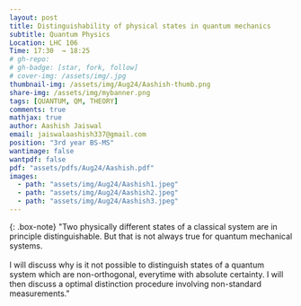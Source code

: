 ```yaml
---
layout: post
title: Distinguishability of physical states in quantum mechanics
subtitle: Quantum Physics
Location: LHC 106
Time: 17:30  → 18:25
# gh-repo:
# gh-badge: [star, fork, follow]
# cover-img: /assets/img/.jpg
thumbnail-img: /assets/img/Aug24/Aashish-thumb.png
share-img: /assets/img/mybanner.png
tags: [QUANTUM, QM, THEORY]
comments: true
mathjax: true
author: Aashish Jaiswal 
email: jaiswalaashish337@gmail.com
position: "3rd year BS-MS"
wantimage: false
wantpdf: false
pdf: "assets/pdfs/Aug24/Aashish.pdf"
images:
  - path: "assets/img/Aug24/Aashish1.jpeg"
  - path: "assets/img/Aug24/Aashish2.jpeg"
  - path: "assets/img/Aug24/Aashish3.jpeg"
---
```

{: .box-note}
"Two physically different states of a classical system are in principle distinguishable. But that is not always true for quantum mechanical systems.
\
\
I will discuss why is it not possible to distinguish states of a quantum system which are non-orthogonal, everytime with absolute certainty. I will then discuss a optimal distinction procedure involving non-standard measurements."